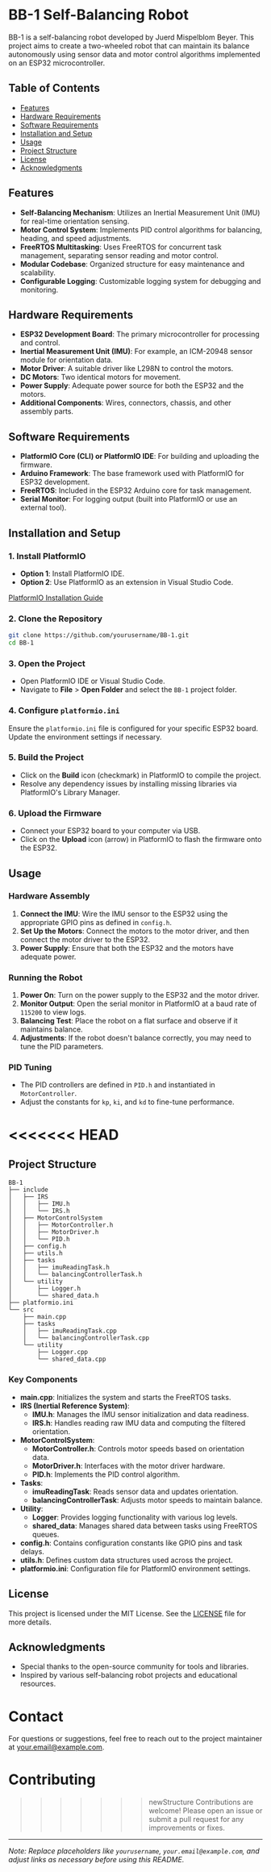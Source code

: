 # BB-1 Self-Balancing Robot

BB-1 is a self-balancing robot developed by Juerd Mispelblom Beyer. This project aims to create a two-wheeled robot that can maintain its balance autonomously using sensor data and motor control algorithms implemented on an ESP32 microcontroller.

## Table of Contents

- [Features](#features)
- [Hardware Requirements](#hardware-requirements)
- [Software Requirements](#software-requirements)
- [Installation and Setup](#installation-and-setup)
- [Usage](#usage)
- [Project Structure](#project-structure)
- [License](#license)
- [Acknowledgments](#acknowledgments)

## Features

- **Self-Balancing Mechanism**: Utilizes an Inertial Measurement Unit (IMU) for real-time orientation sensing.
- **Motor Control System**: Implements PID control algorithms for balancing, heading, and speed adjustments.
- **FreeRTOS Multitasking**: Uses FreeRTOS for concurrent task management, separating sensor reading and motor control.
- **Modular Codebase**: Organized structure for easy maintenance and scalability.
- **Configurable Logging**: Customizable logging system for debugging and monitoring.

## Hardware Requirements

- **ESP32 Development Board**: The primary microcontroller for processing and control.
- **Inertial Measurement Unit (IMU)**: For example, an ICM-20948 sensor module for orientation data.
- **Motor Driver**: A suitable driver like L298N to control the motors.
- **DC Motors**: Two identical motors for movement.
- **Power Supply**: Adequate power source for both the ESP32 and the motors.
- **Additional Components**: Wires, connectors, chassis, and other assembly parts.

## Software Requirements

- **PlatformIO Core (CLI) or PlatformIO IDE**: For building and uploading the firmware.
- **Arduino Framework**: The base framework used with PlatformIO for ESP32 development.
- **FreeRTOS**: Included in the ESP32 Arduino core for task management.
- **Serial Monitor**: For logging output (built into PlatformIO or use an external tool).

## Installation and Setup

### 1. Install PlatformIO

- **Option 1**: Install PlatformIO IDE.
- **Option 2**: Use PlatformIO as an extension in Visual Studio Code.

[PlatformIO Installation Guide](https://platformio.org/install)

### 2. Clone the Repository

```bash
git clone https://github.com/yourusername/BB-1.git
cd BB-1
```

### 3. Open the Project

- Open PlatformIO IDE or Visual Studio Code.
- Navigate to **File** > **Open Folder** and select the `BB-1` project folder.

### 4. Configure `platformio.ini`

Ensure the `platformio.ini` file is configured for your specific ESP32 board. Update the environment settings if necessary.

### 5. Build the Project

- Click on the **Build** icon (checkmark) in PlatformIO to compile the project.
- Resolve any dependency issues by installing missing libraries via PlatformIO's Library Manager.

### 6. Upload the Firmware

- Connect your ESP32 board to your computer via USB.
- Click on the **Upload** icon (arrow) in PlatformIO to flash the firmware onto the ESP32.

## Usage

### Hardware Assembly

1. **Connect the IMU**: Wire the IMU sensor to the ESP32 using the appropriate GPIO pins as defined in `config.h`.
2. **Set Up the Motors**: Connect the motors to the motor driver, and then connect the motor driver to the ESP32.
3. **Power Supply**: Ensure that both the ESP32 and the motors have adequate power.

### Running the Robot

1. **Power On**: Turn on the power supply to the ESP32 and the motor driver.
2. **Monitor Output**: Open the serial monitor in PlatformIO at a baud rate of `115200` to view logs.
3. **Balancing Test**: Place the robot on a flat surface and observe if it maintains balance.
4. **Adjustments**: If the robot doesn't balance correctly, you may need to tune the PID parameters.

### PID Tuning

- The PID controllers are defined in `PID.h` and instantiated in `MotorController`.
- Adjust the constants for `kp`, `ki`, and `kd` to fine-tune performance.

<<<<<<< HEAD
=======
## Project Structure

```
BB-1
├── include
│   ├── IRS
│   │   ├── IMU.h
│   │   └── IRS.h
│   ├── MotorControlSystem
│   │   ├── MotorController.h
│   │   ├── MotorDriver.h
│   │   └── PID.h
│   ├── config.h
│   ├── utils.h
│   ├── tasks
│   │   ├── imuReadingTask.h
│   │   └── balancingControllerTask.h
│   └── utility
│       ├── Logger.h
│       └── shared_data.h
├── platformio.ini
└── src
    ├── main.cpp
    ├── tasks
    │   ├── imuReadingTask.cpp
    │   └── balancingControllerTask.cpp
    └── utility
        ├── Logger.cpp
        └── shared_data.cpp
```

### Key Components

- **main.cpp**: Initializes the system and starts the FreeRTOS tasks.
- **IRS (Inertial Reference System)**:
  - **IMU.h**: Manages the IMU sensor initialization and data readiness.
  - **IRS.h**: Handles reading raw IMU data and computing the filtered orientation.
- **MotorControlSystem**:
  - **MotorController.h**: Controls motor speeds based on orientation data.
  - **MotorDriver.h**: Interfaces with the motor driver hardware.
  - **PID.h**: Implements the PID control algorithm.
- **Tasks**:
  - **imuReadingTask**: Reads sensor data and updates orientation.
  - **balancingControllerTask**: Adjusts motor speeds to maintain balance.
- **Utility**:
  - **Logger**: Provides logging functionality with various log levels.
  - **shared_data**: Manages shared data between tasks using FreeRTOS queues.
- **config.h**: Contains configuration constants like GPIO pins and task delays.
- **utils.h**: Defines custom data structures used across the project.
- **platformio.ini**: Configuration file for PlatformIO environment settings.

## License

This project is licensed under the MIT License. See the [LICENSE](LICENSE) file for more details.

## Acknowledgments

- Special thanks to the open-source community for tools and libraries.
- Inspired by various self-balancing robot projects and educational resources.

# Contact

For questions or suggestions, feel free to reach out to the project maintainer at [your.email@example.com](mailto:your.email@example.com).

# Contributing

>>>>>>> newStructure
Contributions are welcome! Please open an issue or submit a pull request for any improvements or fixes.

---

*Note: Replace placeholders like `yourusername`, `your.email@example.com`, and adjust links as necessary before using this README.*
